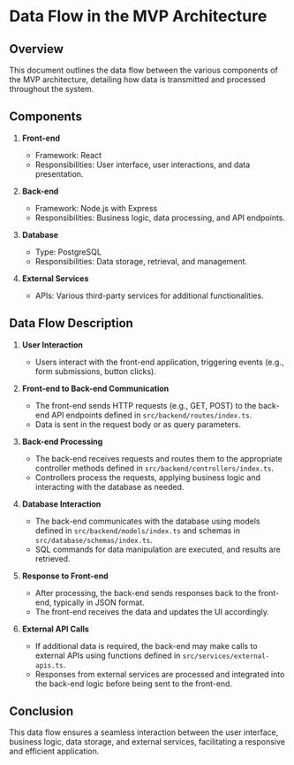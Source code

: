 # Data Flow in the MVP Architecture

## Overview
This document outlines the data flow between the various components of the MVP architecture, detailing how data is transmitted and processed throughout the system.

## Components
1. **Front-end**
   - Framework: React
   - Responsibilities: User interface, user interactions, and data presentation.

2. **Back-end**
   - Framework: Node.js with Express
   - Responsibilities: Business logic, data processing, and API endpoints.

3. **Database**
   - Type: PostgreSQL
   - Responsibilities: Data storage, retrieval, and management.

4. **External Services**
   - APIs: Various third-party services for additional functionalities.

## Data Flow Description

1. **User Interaction**
   - Users interact with the front-end application, triggering events (e.g., form submissions, button clicks).

2. **Front-end to Back-end Communication**
   - The front-end sends HTTP requests (e.g., GET, POST) to the back-end API endpoints defined in `src/backend/routes/index.ts`.
   - Data is sent in the request body or as query parameters.

3. **Back-end Processing**
   - The back-end receives requests and routes them to the appropriate controller methods defined in `src/backend/controllers/index.ts`.
   - Controllers process the requests, applying business logic and interacting with the database as needed.

4. **Database Interaction**
   - The back-end communicates with the database using models defined in `src/backend/models/index.ts` and schemas in `src/database/schemas/index.ts`.
   - SQL commands for data manipulation are executed, and results are retrieved.

5. **Response to Front-end**
   - After processing, the back-end sends responses back to the front-end, typically in JSON format.
   - The front-end receives the data and updates the UI accordingly.

6. **External API Calls**
   - If additional data is required, the back-end may make calls to external APIs using functions defined in `src/services/external-apis.ts`.
   - Responses from external services are processed and integrated into the back-end logic before being sent to the front-end.

## Conclusion
This data flow ensures a seamless interaction between the user interface, business logic, data storage, and external services, facilitating a responsive and efficient application.